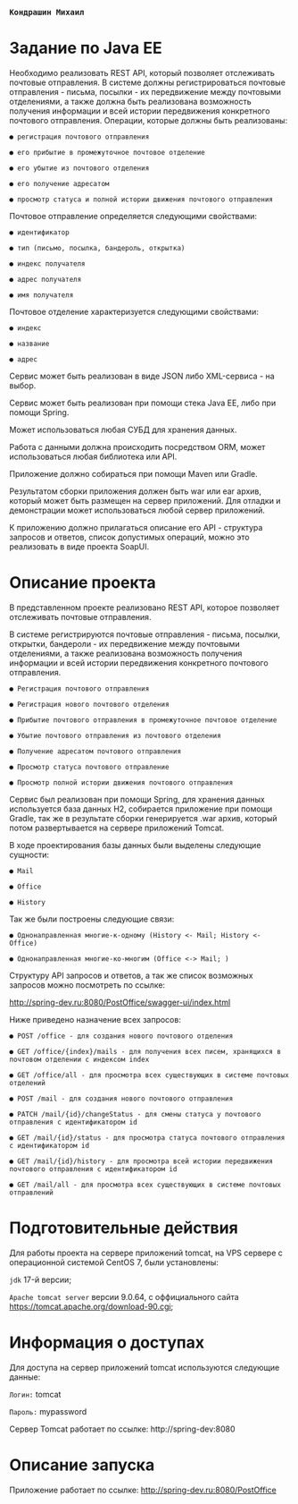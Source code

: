 ### `Кондрашин Михаил`

# Задание по Java EE

Необходимо реализовать REST API, который позволяет отслеживать почтовые отправления.
В системе должны регистрироваться почтовые отправления - письма, посылки - их передвижение между почтовыми отделениями, а также должна быть реализована возможность получения информации и всей истории передвижения конкретного почтового отправления.
Операции, которые должны быть реализованы:

    ● регистрация почтового отправления
  
    ● его прибытие в промежуточное почтовое отделение
  
    ● его убытие из почтового отделения
  
    ● его получение адресатом
  
    ● просмотр статуса и полной истории движения почтового отправления
  
Почтовое отправление определяется следующими свойствами:
  
    ● идентификатор
  
    ● тип (письмо, посылка, бандероль, открытка)
  
    ● индекс получателя
  
    ● адрес получателя
  
    ● имя получателя
  
Почтовое отделение характеризуется следующими свойствами:
  
    ● индекс
  
    ● название
  
    ● адрес

Сервис может быть реализован в виде JSON либо XML-сервиса - на выбор.

Сервис может быть реализован при помощи стека Java EE, либо при помощи Spring.

Может использоваться любая СУБД для хранения данных.

Работа с данными должна происходить посредством ORM, может использоваться любая библиотека или API.

Приложение должно собираться при помощи Maven или Gradle.

Результатом сборки приложения должен быть war или ear архив, который может быть размещен на сервер приложений. Для отладки и демонстрации может использоваться любой сервер приложений.

К приложению должно прилагаться описание его API - структура запросов и ответов, список допустимых операций, можно это реализовать в виде проекта SoapUI.

# Описание проекта

В представленном проекте реализовано REST API, которое позволяет отслеживать почтовые отправления.

В системе регистрируются почтовые отправления - письма, посылки, открытки, бандероли - их передвижение между почтовыми отделениями, а также реализована возможность получения информации и всей истории передвижения конкретного почтового отправления.

    ● Регистрация почтового отправления
    
    ● Регистрация нового почтового отделения
  
    ● Прибытие почтового отправления в промежуточное почтовое отделение
  
    ● Убытие почтового отправления из почтового отделения
  
    ● Получение адресатом почтового отправления
  
    ● Просмотр статуса почтового отправление
    
    ● Просмотр полной истории движения почтового отправления
    
Сервис был реализован при помощи Spring, для хранения данных используется база данных H2, собирается приложение при помощи Gradle, так же в результате сборки генерируется .war архив, который потом развертывается на сервере приложений Tomcat.

В ходе проектирования базы данных были выделены следующие сущности:

    ● Mail
    
    ● Office
    
    ● History
    
Так же были построены следующие связи: 

    ● Однонаправленная многие-к-одному (History <- Mail; History <- Office)
    
    ● Однонаправленная многие-ко-многим (Office <-> Mail; )
    
Структуру API запросов и ответов, а так же список возможных запросов можно посмотреть по ссылке:

http://spring-dev.ru:8080/PostOffice/swagger-ui/index.html

Ниже приведено назначение всех запросов:
    
    ● POST /office - для создания нового почтового отделения
    
    ● GET /office/{index}/mails - для получения всех писем, хранящихся в почтовом отделении с индексом index
    
    ● GET /office/all - для просмотра всех существующих в системе почтовых отделений
    
    ● POST /mail - для создания нового почтового отправления
    
    ● PATCH /mail/{id}/changeStatus - для смены статуса у почтового отправления с идентификатором id
    
    ● GET /mail/{id}/status - для просмотра статуса почтового отправления с идентификатором id
    
    ● GET /mail/{id}/history - для просмотра всей истории передвижения почтового отправления с идентификатором id
    
    ● GET /mail/all - для просмотра всех существующих в системе почтовых отправлений

# Подготовительные действия

Для работы проекта на сервере приложений tomcat, на VPS сервере с операционной системой CentOS 7, были установлены: 

`jdk` 17-й версии;

`Apache tomcat server` версии 9.0.64, с оффициального сайта https://tomcat.apache.org/download-90.cgi;

# Информация о доступах

Для доступа на сервер приложений tomcat используются следующие данные:

`Логин:` tomcat 

`Пароль:` mypassword

Сервер Tomcat работает по ссылке: http://spring-dev:8080

# Описание запуска

Приложение работает по ссылке: http://spring-dev.ru:8080/PostOffice
